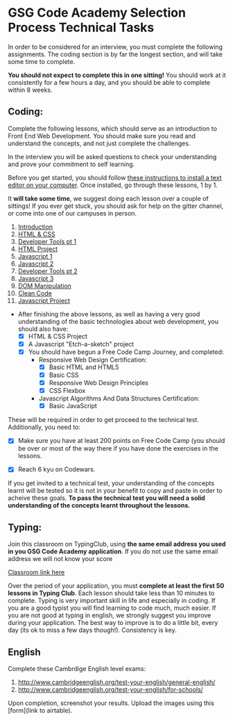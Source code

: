 # GSG Code Academy Selection Process Technical Tasks

In order to be considered for an interview, you must complete the following assignments. The coding section is by far the longest section, and will take some time to complete.

**You should not expect to complete this in one sitting!** You should work at it consistently for a few hours a day, and you should be able to complete within 8 weeks.

## Coding:

Complete the following lessons, which should serve as an introduction to Front End Web Development. You should make sure you read and understand the concepts, and not just complete the challenges.

In the interview you will be asked questions to check your understanding and prove your commitment to self learning.

Before you get started, you should follow [these instructions to install a text editor on your computer](). Once installed, go through these lessons, 1 by 1. 

It **will take some time**, we suggest doing each lesson over a couple of sittings! If you ever get stuck, you should ask for help on the gitter channel, or come into one of our campuses in person.

1. [Introduction](pre-requisites/01-introduction.md)
2. [HTML & CSS](pre-requisites/02-html-css.md)
3. [Developer Tools pt 1](pre-requisites/03-dev-tools.md)
4. [HTML Project](pre-requisites/04-project.md)
5. [Javascript 1](pre-requisites/05-javascript-1.md)
6. [Javascript 2](pre-requisites/06-javascript-2.md)
7. [Developer Tools pt 2](pre-requisites/07-dev-tools-2.md)
8. [Javascript 3](pre-requisites/08-javascript-3.md)
9. [DOM Manipulation](pre-requisites/09-dom-manipulation.md)
10. [Clean Code](pre-requisites/10-clean-code.md)
11. [Javascript Project](pre-requisites/11-project-js.md)

- After finishing the above lessons, as well as having a very good understanding of the basic technologies about web development, you should also have:
  - [x] HTML & CSS Project
  - [x] A Javascript "Etch-a-sketch" project
  - [x] You should have begun a Free Code Camp Journey, and completed:
    - Responsive Web Design Certification:
      - [x] Basic HTML and HTML5
      - [x] Basic CSS
      - [x] Responsive Web Design Principles
      - [x] CSS Flexbox
    - Javascript Algorithms And Data Structures Certification:
      - [x] Basic JavaScript

These will be required in order to get proceed to the technical test. Additionally, you need to:

- [x] Make sure you have at least 200 points on Free Code Camp (you should be over or most of the way there if you have done the exercises in the lessons.

- [x] Reach 6 kyu on Codewars.

If you get invited to a technical test, your understanding of the concepts learnt will be tested so it is not in your benefit to copy and paste in order to acheive these goals. **To pass the technical test you will need a solid understanding of the concepts learnt throughout the lessons.**


## Typing:

Join this classroom on TypingClub, using **the same email address you used in you GSG Code Academy application**. If you do not use the same email address we will not know your score

[Classroom link here](https://gsg-code-academy.typingclub.com/signup/GMUR84A)

Over the period of your application, you must **complete at least the first 50 lessons in Typing Club**. 
Each lesson should take less than 10 minutes to complete. 
Typing is very important skill in life and especially in coding. If you are a good typist you will find learning to code much, much easier.
If you are not good at typing in english, we strongly suggest you improve during your application. The best way to improve is to do a little bit, every day (its ok to miss a few days though!). Consistency is key.

## English

Complete these Cambrdige English level exams:

1. http://www.cambridgeenglish.org/test-your-english/general-english/
2. http://www.cambridgeenglish.org/test-your-english/for-schools/

Upon completion, screenshot your results. Upload the images using this [form](link to airtable).


